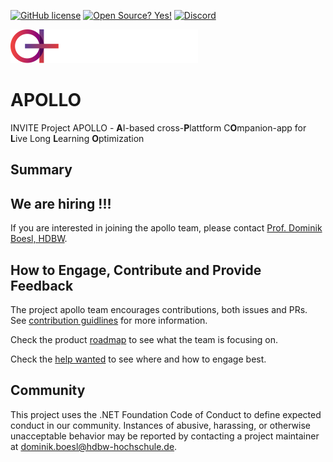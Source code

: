 [![GitHub license](https://img.shields.io/github/license/Naereen/StrapDown.js.svg)](https://github.com/Naereen/StrapDown.js/blob/master/LICENSE)
[![Open Source? Yes!](https://badgen.net/badge/Open%20Source%20%3F/Yes%21/blue?icon=github)](https://github.com/Naereen/badges/)
[![Discord](https://img.shields.io/discord/883335407377465395?color=blue&label=JOIN%20US&logo=discord&logoColor=white&style=for-the-badge)](https://discord.gg/fKE2KNwmcH)

![](/swag/logo.svg)

# APOLLO
INVITE Project APOLLO - **A**I-based cross-**P**lattform C**O**mpanion-app for **L**ive Long **L**earning **O**ptimization

## Summary

## We are hiring !!! 
If you are interested in joining the apollo team, please contact [Prof. Dominik Boesl, HDBW](dominik.boesl@hdbw-hochschule.de).

## How to Engage, Contribute and Provide Feedback

The project apollo team encourages contributions, both issues and PRs. See [contribution guidlines](CONTRIBUTION.md) for more information.

Check the product [roadmap](docs/roadmap.md) to see what the team is focusing on.

Check the [help wanted](helpwanted.md) to see where and how to engage best.

## Community

This project uses the .NET Foundation Code of Conduct to define expected conduct in our community. Instances of abusive, harassing, or otherwise unacceptable behavior may be reported by contacting a project maintainer at dominik.boesl@hdbw-hochschule.de.
